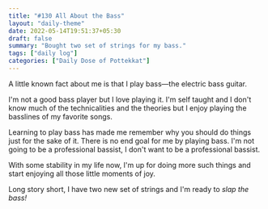 ```yaml
---
title: "#130 All About the Bass"
layout: "daily-theme"
date: 2022-05-14T19:51:37+05:30
draft: false
summary: "Bought two set of strings for my bass."
tags: ["daily log"]
categories: ["Daily Dose of Pottekkat"]
---
```


A little known fact about me is that I play bass—the electric bass guitar.

I'm not a good bass player but I love playing it. I'm self taught and I don't know much of the technicalities and the theories but I enjoy playing the basslines of my favorite songs.

Learning to play bass has made me remember why you should do things just for the sake of it. There is no end goal for me by playing bass. I'm not going to be a professional bassist, I don't want to be a professional bassist.

With some stability in my life now, I'm up for doing more such things and start enjoying all those little moments of joy.

Long story short, I have two new set of strings and I'm ready to _slap the bass!_
